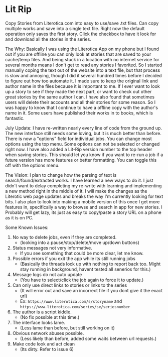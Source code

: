 # Lit Rip
Copy Stories from Literotica.com into easy to use/save .txt files. Can copy multiple works and save into a single text file. Right now the default operation only saves the first story. Click the checkbox to have it look for and download all the stories in the series.

The Why: Basically I was using the Literotica App on my phone but I found out if you are offline you can only look at stories that are saved to your cache/temp files. And being stuck in a location with no internet service for several months means I don't get to read any stories I favorited. So I started manually coping the text out of the website into a text file, but that process is slow and annoying, though I did it several hundred times before I decided to figure out how too automate it. I made sure to keep the original link and author name in the files because it is important to me. If I ever want to look up a story to see if they made the next part, or want to check out other great stories by the same author I can. I have also found that sometimes users will delete their accounts and all their stories for some reason. So I was happy to know that I continue to have a offline copy with the author's name in it. Some users have published their works in to books, which is fantastic.

July Update:
I have re-written nearly every line of code from the ground up. The new interface still needs some loving, but it is much better than before. There is now a "options" field for individual jobs. You can change most options using the top menu. Some options can not be selected or changed right now. I have also added a Lit-Rip version number to the top header when saving stories. This should let you know if you want to re-run a job if a future version has more features or better formatting. You can toggle this off with the options menu.

The Vision:
I plan to change how the parsing of text is search/found/extracted works. I have learned a new ways to do it. I just didn't want to delay completing my re-write with learning and implementing a new method right in the middle of it. I will make the changes as the Literotic web page updates and breaks the way I'm currently looking for text bits. I also plan to look into making a mobile version of this once I get more features in, specifically a way to browse and search in app for new stories. I Probably will get lazy, its just as easy to copy/paste a story URL on a phone as it is on PC.

Some Known Issues:

1. No way to delete jobs, even if they are completed.
   - (looking into a pause/stop/delete/move up/down buttons)
2. Status messages not very informative.
   - If you see something that could be more clear, let me know.
3. Possible errors if you exit the app while its still running jobs
   - (Basically the threads lock up with nothing to report back too. Might stay running in background, havent tested all senerios for this.)
4. Message logs do not auto update
   - (You have to select/click the job again to force it to update.)
5. Can only use direct links to stories or links to the series
   - (It will error out and save an incorrect file if you dont give it the exact url)
   - Ex: ```https://www.literotica.com/s/storyname``` and ```https://www.literotica.com/series/se/seriesnumber```
6. The author is a script kiddie.
   - (No fix possible at this time.)
7. The interface looks lame.
   - (Less lame than before, but still working on it)
8. Obvious network abuses possible.
   - (Less likely than before, added some waits between url requests.)
9. Make code look and act clean
   - (Its dirty. Refer to issue 6)
